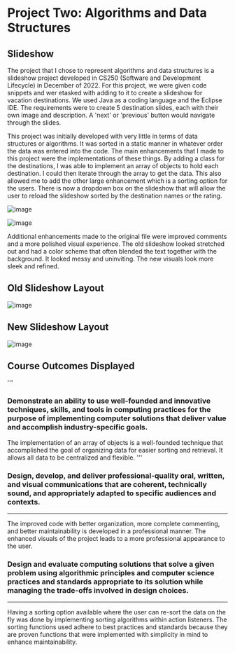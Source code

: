# Project Two: Algorithms and Data Structures

## Slideshow ##

The project that I chose to represent algorithms and data structures is a slideshow project developed in CS250 (Software and Development Lifecycle) in December of 2022. For this project, we were given code snippets and wer etasked with adding to it to create a slideshow for vacation destinations. We used Java as a coding language and the Eclipse IDE. The requirements were to create 5 destination slides, each with their own image and description. A 'next' or 'previous' button would navigate through the slides.

This project was initially developed with very little in terms of data structures or algorithms. It was sorted in a static manner in whatever order the data was entered into the code. The main enhancements that I made to this project were the implementations of these things. By adding a class for the destinations, I was able to implement an array of objects to hold each destination. I could then iterate through the array to get the data. This also allowed me to add the other large enhancement which is a sorting option for the users. There is now a dropdown box on the slideshow that will allow the user to reload the slideshow sorted by the destination names or the rating.

![image](https://github.com/user-attachments/assets/686f5a90-b0a4-41ac-9136-f613a7865dbc)

![image](https://github.com/user-attachments/assets/b5aafbea-ab37-4d3c-b30e-a63c743e4a85)

Additional enhancements made to the original file were improved comments and a more polished visual experience. The old slideshow looked stretched out and had a color scheme that often blended the text together with the background. It looked messy and uninviting. The new visuals look more sleek and refined.

Old Slideshow Layout
----
![image](https://github.com/user-attachments/assets/60f9877d-ec5a-4a28-ad2c-f419d9598855)

New Slideshow Layout
----
![image](https://github.com/user-attachments/assets/d9cf1cde-50d8-4f85-b6c0-822de302eff3)

Course Outcomes Displayed
----
'''
### Demonstrate an ability to use well-founded and innovative techniques, skills, and tools in computing practices for the purpose of implementing computer solutions that deliver value and accomplish industry-specific goals. ###

The implementation of an array of objects is a well-founded technique that accomplished the goal of organizing data for easier sorting and retrieval. It allows all data to be centralized and flexible.
'''

### Design, develop, and deliver professional-quality oral, written, and visual communications that are coherent, technically sound, and appropriately adapted to specific audiences and contexts. ###
----
The improved code with better organization, more complete commenting, and better maintainability is developed in a professional manner. The enhanced visuals of the project leads to a more professional appearance to the user.

### Design and evaluate computing solutions that solve a given problem using algorithmic principles and computer science practices and standards appropriate to its solution while managing the trade-offs involved in design choices. ###
----
Having a sorting option available where the user can re-sort the data on the fly was done by implementing sorting algorithms within action listeners. The sorting functions used adhere to best practices and standards because they are proven functions that were implemented with simplicity in mind to enhance maintainability.
